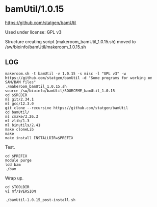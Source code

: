 bamUtil/1.0.15
==============

<https://github.com/statgen/bamUtil>

Used under license:
GPL v3


Structure creating script (makeroom_bamUtil_1.0.15.sh) moved to /sw/bioinfo/bamUtil/makeroom_1.0.15.sh

LOG
---

    makeroom.sh -t bamUtil -v 1.0.15 -s misc -l "GPL v3" -w https://github.com/statgen/bamUtil -d "Some programs for working on SAM/BAM files"
    ./makeroom_bamUtil_1.0.15.sh 
    source /sw/bioinfo/bamUtil/SOURCEME_bamUtil_1.0.15
    cd $SRCDIR
    ml git/2.34.1
    ml gcc/12.3.0
    git clone --recursive https://github.com/statgen/bamUtil
    cd bamUtil/
    ml cmake/3.26.3
    ml zlib/1.3
    ml binutils/2.41
    make cloneLib
    make
    make install INSTALLDIR=$PREFIX

Test.

    cd $PREFIX
    module purge
    ldd bam
    ./bam

Wrap up.

    cd $TOOLDIR
    vi mf/$VERSION

    ./bamUtil-1.0.15_post-install.sh
